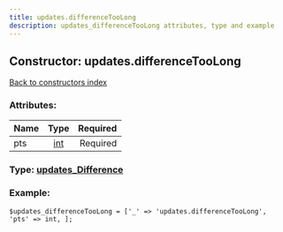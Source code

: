 ```yaml
---
title: updates.differenceTooLong
description: updates_differenceTooLong attributes, type and example
---
```

## Constructor: updates.differenceTooLong  
[Back to constructors index](index.md)



### Attributes:

| Name     |    Type       | Required |
|----------|:-------------:|---------:|
|pts|[int](../types/int.md) | Required|



### Type: [updates\_Difference](../types/updates_Difference.md)


### Example:

```
$updates_differenceTooLong = ['_' => 'updates.differenceTooLong', 'pts' => int, ];
```  

